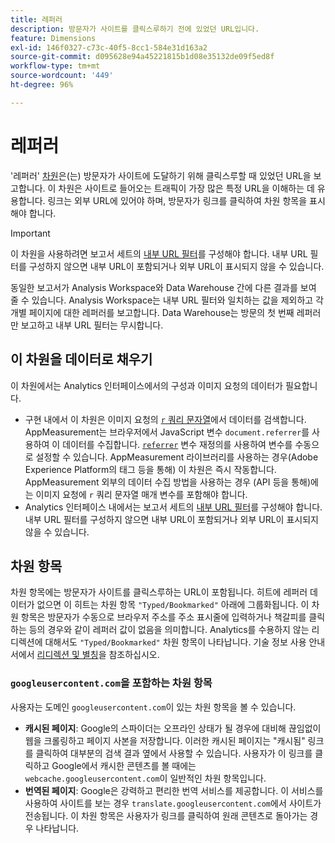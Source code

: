 ```yaml
---
title: 레퍼러
description: 방문자가 사이트를 클릭스루하기 전에 있었던 URL입니다.
feature: Dimensions
exl-id: 146f0327-c73c-40f5-8cc1-584e31d163a2
source-git-commit: d095628e94a45221815b1d08e35132de09f5ed8f
workflow-type: tm+mt
source-wordcount: '449'
ht-degree: 96%

---
```


# 레퍼러

&#39;레퍼러&#39; [차원](overview.md)은(는) 방문자가 사이트에 도달하기 위해 클릭스루할 때 있었던 URL을 보고합니다. 이 차원은 사이트로 들어오는 트래픽이 가장 많은 특정 URL을 이해하는 데 유용합니다. 링크는 외부 URL에 있어야 하며, 방문자가 링크를 클릭하여 차원 항목을 표시해야 합니다.

>[!IMPORTANT]
>
>이 차원을 사용하려면 보고서 세트의 [내부 URL 필터](/help/admin/admin/c-manage-report-suites/c-edit-report-suites/general/internal-url-filter-admin.md)를 구성해야 합니다. 내부 URL 필터를 구성하지 않으면 내부 URL이 포함되거나 외부 URL이 표시되지 않을 수 있습니다.

동일한 보고서가 Analysis Workspace와 Data Warehouse 간에 다른 결과를 보여 줄 수 있습니다. Analysis Workspace는 내부 URL 필터와 일치하는 값을 제외하고 각 개별 페이지에 대한 레퍼러를 보고합니다. Data Warehouse는 방문의 첫 번째 레퍼러만 보고하고 내부 URL 필터는 무시합니다.

## 이 차원을 데이터로 채우기

이 차원에서는 Analytics 인터페이스에서의 구성과 이미지 요청의 데이터가 필요합니다.

* 구현 내에서 이 차원은 이미지 요청의 [`r` 쿼리 문자열](/help/implement/validate/query-parameters.md)에서 데이터를 검색합니다. AppMeasurement는 브라우저에서 JavaScript 변수 `document.referrer`를 사용하여 이 데이터를 수집합니다. [`referrer`](/help/implement/vars/page-vars/referrer.md) 변수 재정의를 사용하여 변수를 수동으로 설정할 수 있습니다. AppMeasurement 라이브러리를 사용하는 경우(Adobe Experience Platform의 태그 등을 통해) 이 차원은 즉시 작동합니다. AppMeasurement 외부의 데이터 수집 방법을 사용하는 경우 (API 등을 통해)에는 이미지 요청에 `r` 쿼리 문자열 매개 변수를 포함해야 합니다.
* Analytics 인터페이스 내에서는 보고서 세트의 [내부 URL 필터](/help/admin/admin/c-manage-report-suites/c-edit-report-suites/general/internal-url-filter-admin.md)를 구성해야 합니다. 내부 URL 필터를 구성하지 않으면 내부 URL이 포함되거나 외부 URL이 표시되지 않을 수 있습니다.

## 차원 항목

차원 항목에는 방문자가 사이트를 클릭스루하는 URL이 포함됩니다. 히트에 레퍼러 데이터가 없으면 이 히트는 차원 항목 `"Typed/Bookmarked"` 아래에 그룹화됩니다. 이 차원 항목은 방문자가 수동으로 브라우저 주소를 주소 표시줄에 입력하거나 책갈피를 클릭하는 등의 경우와 같이 레퍼러 값이 없음을 의미합니다. Analytics를 수용하지 않는 리디렉션에 대해서도 `"Typed/Bookmarked"` 차원 항목이 나타납니다. 기술 정보 사용 안내서에서 [리디렉션 및 별칭](/help/technotes/redirects.md)을 참조하십시오.

### `googleusercontent.com`을 포함하는 차원 항목

사용자는 도메인 `googleusercontent.com`이 있는 차원 항목을 볼 수 있습니다.

* **캐시된 페이지**: Google의 스파이더는 오프라인 상태가 될 경우에 대비해 끊임없이 웹을 크롤링하고 페이지 사본을 저장합니다. 이러한 캐시된 페이지는 &quot;캐시됨&quot; 링크를 클릭하여 대부분의 검색 결과 옆에서 사용할 수 있습니다. 사용자가 이 링크를 클릭하고 Google에서 캐시한 콘텐츠를 볼 때에는 `webcache.googleusercontent.com`이 일반적인 차원 항목입니다.
* **번역된 페이지**: Google은 강력하고 편리한 번역 서비스를 제공합니다. 이 서비스를 사용하여 사이트를 보는 경우 `translate.googleusercontent.com`에서 사이트가 전송됩니다. 이 차원 항목은 사용자가 링크를 클릭하여 원래 콘텐츠로 돌아가는 경우 나타납니다.

